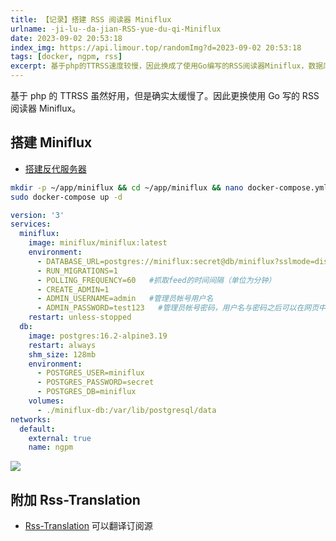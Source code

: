 ```yaml
---
title: 【记录】搭建 RSS 阅读器 Miniflux
urlname: -ji-lu--da-jian-RSS-yue-du-qi-Miniflux
date: 2023-09-02 20:53:18
index_img: https://api.limour.top/randomImg?d=2023-09-02 20:53:18
tags: [docker, ngpm, rss]
excerpt: 基于php的TTRSS速度较慢，因此换成了使用Go编写的RSS阅读器Miniflux，数据库仍然使用Supabase。搭建Miniflux和反代服务器，并开启Fever API。FeedMe的登录方式与TTRSS相同。
---
```

基于 php 的 TTRSS 虽然好用，但是确实太缓慢了。因此更换使用 Go 写的 RSS 阅读器 Miniflux。
## 搭建 Miniflux
+ [搭建反代服务器](/Docker-bu-shu-Nginx-Proxy-Manager)
```bash
mkdir -p ~/app/miniflux && cd ~/app/miniflux && nano docker-compose.yml
sudo docker-compose up -d
```
```yml
version: '3'
services:
  miniflux:
    image: miniflux/miniflux:latest
    environment:
      - DATABASE_URL=postgres://miniflux:secret@db/miniflux?sslmode=disable
      - RUN_MIGRATIONS=1
      - POLLING_FREQUENCY=60   #抓取feed的时间间隔（单位为分钟）
      - CREATE_ADMIN=1
      - ADMIN_USERNAME=admin   #管理员帐号用户名
      - ADMIN_PASSWORD=test123   #管理员帐号密码，用户名与密码之后可以在网页中进行修改
    restart: unless-stopped
  db:
    image: postgres:16.2-alpine3.19
    restart: always
    shm_size: 128mb
    environment:
      - POSTGRES_USER=miniflux
      - POSTGRES_PASSWORD=secret
      - POSTGRES_DB=miniflux
    volumes:
      - ./miniflux-db:/var/lib/postgresql/data
networks:
  default:
    external: true
    name: ngpm
```

![](https://img.limour.top/2023/09/03/64f401cfa6a53.webp)

## 附加 Rss-Translation
+ [Rss-Translation](https://github.com/rcy1314/Rss-Translation) 可以翻译订阅源